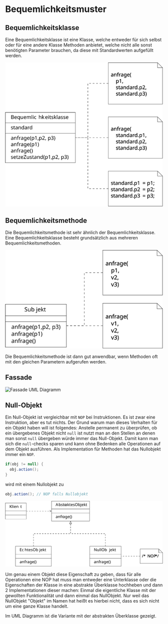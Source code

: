 # Bequemlichkeitsmuster

## Bequemlichkeitsklasse

Eine Bequemlichkeitsklasse ist eine Klasse, welche entweder für sich selbst oder für eine andere Klasse Methoden
anbietet, welche nicht alle sonst benötigten Parameter brauchen, da diese mit Standardwerten aufgefüllt werden.

![Bequemlichkeitsklasse UML Diagramm](../assets/swt/uml/convenience-class.svg)

## Bequemlichkeitsmethode

Die Bequemlichkeitsmethode ist sehr ähnlich der Bequemlichkeitsklasse. Eine Bequemlichkeitsklasse besteht
grundsätzlich aus mehreren Bequemlichkeitsmethoden.

![Bequemlichkeitsmethode UML Diagramm](../assets/swt/uml/convenience-method.svg)

Die Bequemlichkeitsmethode ist dann gut anwendbar, wenn Methoden oft mit den gleichen Parametern aufgerufen werden.

## Fassade

![Fassade UML Diagramm](../assets/swt/uml/facade.svg)

## Null-Objekt

Ein Null-Objekt ist vergleichbar mit `NOP` bei Instruktionen. Es ist zwar eine Instruktion, aber es tut nichts.
Der Grund warum man dieses Verhalten für ein Objekt haben will ist folgendes: Anstelle permanent zu überprüfen,
ob ein übergebenes Objekt nicht `null` ist nutzt man an den Stellen an denen man sonst `null` übergeben würde immer das Null-Objekt. Damit kann man sich die `null`-checks sparen und kann ohne Bedenken alle Operationen auf dem Objekt ausführen.
Als Implementation für Methoden hat das Nullobjekt immer ein `NOP`.

```java
if(obj != null) {
  obj.action();
}
```

wird mit einem Nullobjekt zu

```java
obj.action(); // NOP falls Nullobjekt
```

![Null-Objekt UML Diagarmm](../assets/swt/uml/null-object.svg)

Um genau einem Objekt diese Eigenschaft zu geben, dass für alle Operationen eine NOP hat muss man entweder eine
Unterklasse oder die Eigenschaften der Klasse in eine abstrakte Überklasse hochheben und dann 2 Implementationen
dieser machen: Einmal die eigentliche Klasse mit der gewollten Funktionalität und dann einmal das NullObjekt. Nur
weil das NullObjekt "Objekt" im Namen hat heißt es hierbei nicht, dass es sich nicht um eine ganze Klasse handelt.

Im UML Diagramm ist die Variante mit der abstrakten Überklasse gezeigt.
